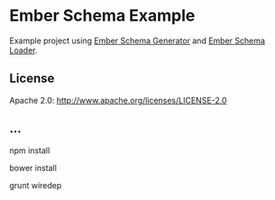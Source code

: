 # Ember Schema Example

Example project using [Ember Schema Generator](https://github.com/marcus-nl/ember-schema-generator) and [Ember Schema Loader](https://github.com/marcus-nl/ember-schema-loader).

## License

Apache 2.0: http://www.apache.org/licenses/LICENSE-2.0

## ...

npm install

bower install

grunt wiredep